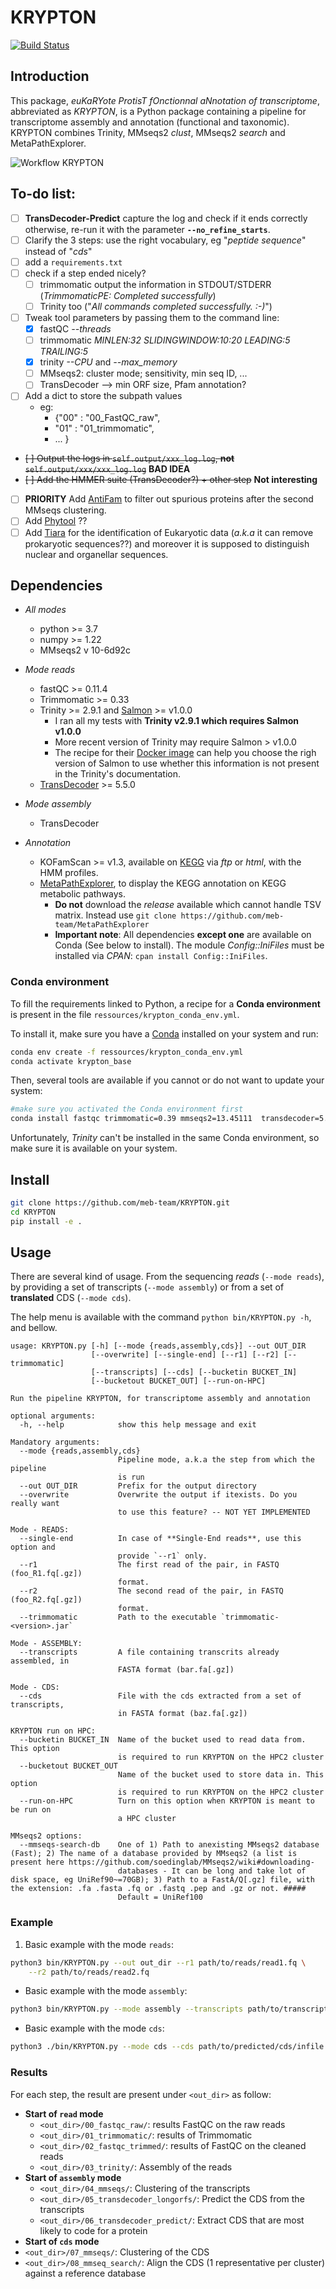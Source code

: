 # KRYPTON

[![Build Status](https://github.com/meb-team/CRYPTON.git)](https://github.com/meb-team/CRYPTON)

## Introduction

This package, _euKaRYote ProtisT fOnctionnal aNnotation of transcriptome_,
abbreviated as _KRYPTON_, is a Python package containing a pipeline for
transcriptome assembly and annotation (functional and taxonomic).  
KRYPTON combines Trinity, MMseqs2 _clust_, MMseqs2 _search_ and MetaPathExplorer.

![Workflow KRYPTON](ressources/Workflow_KRYPTON.PNG)

## To-do list:

- [ ] **TransDecoder-Predict** capture the log and check if it ends correctly
        otherwise, re-run it with the parameter **`--no_refine_starts`**.
- [ ] Clarify the 3 steps: use the right vocabulary, eg "_peptide sequence_"
    instead of "_cds_"
- [ ] add a `requirements.txt`
- [ ] check if a step ended nicely?
    - [ ] trimmomatic output the information in STDOUT/STDERR
        (_TrimmomaticPE: Completed successfully_)
    - [ ] Trinity too ("_All commands completed successfully. :-)_")
- [ ] Tweak tool parameters by passing them to the command line:
    - [x] fastQC _--threads_
    - [ ] trimmomatic _MINLEN:32 SLIDINGWINDOW:10:20 LEADING:5 TRAILING:5_
    - [X] trinity _--CPU_ and _--max_memory_
    - [ ] MMseqs2: cluster mode; sensitivity, min seq ID, ...
    - [ ] TransDecoder --> min ORF size, Pfam annotation?
- [ ] Add a dict to store the subpath values
    - eg:
        - {"00" : "00_FastQC_raw",
        - "01" : "01_trimmomatic",
        - ... }
- <s>[ ] Output the logs in `self.output/xxx_log.log`, **not** `self.output/xxx/xxx_log.log`</s> **BAD IDEA**
- <s>[ ] Add the HMMER suite (TransDecoder?) + other step</s> **Not interesting**
- [ ] **PRIORITY** Add [AntiFam](https://github.com/ebi-pf-team/antifam)
to filter out spurious proteins after the second MMseqs clustering.
- [ ] Add [Phytool](https://caninuzzo.shinyapps.io/phytool_v1/) ??
- [ ] Add [Tiara](10.1093/bioinformatics/btab672) for the identification of
Eukaryotic data (_a.k.a_ it can remove prokaryotic sequences??) and moreover it
is supposed to distinguish nuclear and organellar sequences.

## Dependencies
- _All modes_
    - python >= 3.7
    - numpy >= 1.22
    - MMseqs2 v 10-6d92c

- _Mode reads_
    - fastQC >= 0.11.4
    - Trimmomatic >= 0.33
    - Trinity >= 2.9.1 and [Salmon](https://github.com/COMBINE-lab/salmon/releases/download/v1.0.0/Salmon-1.0.0_linux_x86_64.tar.gz) >= v1.0.0
        - I ran all my tests with **Trinity v2.9.1 which requires Salmon v1.0.0**
        - More recent version of Trinity may require Salmon > v1.0.0
        - The recipe for their [Docker image](https://hub.docker.com/r/trinityrnaseq/trinityrnaseq/tags) can help you choose the righ version of Salmon to use
        whether this information is not present in the Trinity's documentation.
    - [TransDecoder](https://github.com/TransDecoder/TransDecoder) >= 5.5.0

- _Mode assembly_
    - TransDecoder

- _Annotation_
    - KOFamScan >= v1.3, available on [KEGG](https://www.genome.jp/tools/kofamkoala/)
    via _ftp_ or _html_, with the HMM profiles.
    - [MetaPathExplorer](https://github.com/meb-team/MetaPathExplorer), to display
    the KEGG annotation on KEGG metabolic pathways.
        - **Do not** download the _release_ available which cannot handle TSV matrix.
        Instead use `git clone https://github.com/meb-team/MetaPathExplorer`
        - **Important note**: All dependencies **except one** are available on
        Conda (See below to install). The module _Config::IniFiles_ must be
        installed via _CPAN_: `cpan install Config::IniFiles`.

### Conda environment

To fill the requirements linked to Python, a recipe for a **Conda environment**
is present in the file `ressources/krypton_conda_env.yml`.

To install it, make sure you have a [Conda](https://docs.conda.io/) installed
on your system and run:

```bash
conda env create -f ressources/krypton_conda_env.yml
conda activate krypton_base
```

Then, several tools are available if you cannot or do not want to update your system:

```bash
#make sure you activated the Conda environment first
conda install fastqc trimmomatic=0.39 mmseqs2=13.45111  transdecoder=5.5.0

```

Unfortunately, _Trinity_ can't be installed in the same Conda environment,
so make sure it is available on your system.

## Install

```sh
git clone https://github.com/meb-team/KRYPTON.git
cd KRYPTON
pip install -e .
```

## Usage

There are several kind of usage. From the sequencing _reads_ (`--mode reads`), by
providing a set of transcripts (`--mode assembly`) or from a set of
**translated** CDS (`--mode cds`).

The help menu is available with the command `python bin/KRYPTON.py -h`, and bellow.

```text
usage: KRYPTON.py [-h] [--mode {reads,assembly,cds}] --out OUT_DIR
                  [--overwrite] [--single-end] [--r1] [--r2] [--trimmomatic]
                  [--transcripts] [--cds] [--bucketin BUCKET_IN]
                  [--bucketout BUCKET_OUT] [--run-on-HPC]

Run the pipeline KRYPTON, for transcriptome assembly and annotation

optional arguments:
  -h, --help            show this help message and exit

Mandatory arguments:
  --mode {reads,assembly,cds}
                        Pipeline mode, a.k.a the step from which the pipeline
                        is run
  --out OUT_DIR         Prefix for the output directory
  --overwrite           Overwrite the output if itexists. Do you really want
                        to use this feature? -- NOT YET IMPLEMENTED

Mode - READS:
  --single-end          In case of **Single-End reads**, use this option and
                        provide `--r1` only.
  --r1                  The first read of the pair, in FASTQ (foo_R1.fq[.gz])
                        format.
  --r2                  The second read of the pair, in FASTQ (foo_R2.fq[.gz])
                        format.
  --trimmomatic         Path to the executable `trimmomatic-<version>.jar`

Mode - ASSEMBLY:
  --transcripts         A file containing transcrits already assembled, in
                        FASTA format (bar.fa[.gz])

Mode - CDS:
  --cds                 File with the cds extracted from a set of transcripts,
                        in FASTA format (baz.fa[.gz])

KRYPTON run on HPC:
  --bucketin BUCKET_IN  Name of the bucket used to read data from. This option
                        is required to run KRYPTON on the HPC2 cluster
  --bucketout BUCKET_OUT
                        Name of the bucket used to store data in. This option
                        is required to run KRYPTON on the HPC2 cluster
  --run-on-HPC          Turn on this option when KRYPTON is meant to be run on
                        a HPC cluster

MMseqs2 options:
  --mmseqs-search-db    One of 1) Path to anexisting MMseqs2 database (Fast); 2) The name of a database provided by MMseqs2 (a list is present here https://github.com/soedinglab/MMseqs2/wiki#downloading-
                        databases - It can be long and take lot of disk space, eg UniRef90~=70GB); 3) Path to a FastA/Q[.gz] file, with the extension: .fa .fasta .fq or .fastq .pep and .gz or not. #####
                        Default = UniRef100
```

### Example

1. Basic example with the mode `reads`:

```bash
python3 bin/KRYPTON.py --out out_dir --r1 path/to/reads/read1.fq \
    --r2 path/to/reads/read2.fq
```

- Basic example with the mode `assembly`:

```bash
python3 bin/KRYPTON.py --mode assembly --transcripts path/to/transcripts/infile.fa[.gz] --out out_dir
```

- Basic example with the mode `cds`:

```bash
python3 ./bin/KRYPTON.py --mode cds --cds path/to/predicted/cds/infile.fa
```

### Results

For each step, the result are present under `<out_dir>` as follow:
- **Start of `read` mode**
    - `<out_dir>/00_fastqc_raw/`: results FastQC on the raw reads
    - `<out_dir>/01_trimmomatic/`: results of Trimmomatic
    - `<out_dir>/02_fastqc_trimmed/`: results of FastQC on the cleaned reads
    - `<out_dir>/03_trinity/`: Assembly of the reads
- **Start of `assembly` mode**
    - `<out_dir>/04_mmseqs/`: Clustering of the transcripts
    - `<out_dir>/05_transdecoder_longorfs/`: Predict the CDS from the transcripts
    - `<out_dir>/06_transdecoder_predict/`: Extract CDS that are most likely to code for a protein
- **Start of `cds` mode**
- `<out_dir>/07_mmseqs/`: Clustering of the CDS
- `<out_dir>/08_mmseq_search/`: Align the CDS (1 representative per cluster) against a reference database


<!--
Les résultats de l'annotation fonctionnelle se trouvent dans le dossier :


```sh
/chemin/absolu/dossier_output/mmseqs2_out/results_out/
```

Le lien entre les Ko et les map se trouvent :

```sh
/chemin/absolu/dossier_output/mmseqs2_out/results_out/alignment_trinity_ko_map.tsv
```

Le lien entre les Ko et l'Orthologie de la séquence se trouvent :

```sh
/chemin/absolu/dossier_output/mmseqs2_out/results_out/alignment_trinity_ko_ortho.tsv
```

Le résultats de l'alignement de l'assemblage Trinity avec Uniref90 :

```sh
/chemin/absolu/dossier_output/mmseqs2_out/results_out/alignment_trinity_Uniref90_sorted.tsv
```

Pour visualisé les résultats via MetaPathExplorer :

```sh
/chemin/absolu/dossier_output/mmseqs2_out/results_out/MetaPAthExplorer/
```

### Jeu de données test

Un jeu de donné test est fourni dans le dossier : File_test.
Ce jeu de donné provient du projet MMETSP ré-assemblé par L. Johnson _et al._, 2018 (https://academic.oup.com/gigascience/article/8/4/giy158/5241890)
téléchargé sur : https://zenodo.org/record/1212585


### Commentaires :


Il peut avoir un problème avec MetaPathExplorer si la base de donnée utilisé par MetaPathExplorer n'est pas à jour, à surveiller. -->

